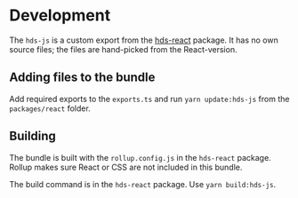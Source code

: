 # Development

The `hds-js` is a custom export from the [hds-react](https://github.com/City-of-Helsinki/helsinki-design-system/tree/development/packages/react) package. It has no own source files; the files are hand-picked from the React-version.

## Adding files to the bundle

Add required exports to the `exports.ts` and run `yarn update:hds-js` from the `packages/react` folder.

## Building

The bundle is built with the `rollup.config.js` in the `hds-react` package. Rollup makes sure React or CSS are not included in this bundle.

The build command is in the `hds-react` package. Use `yarn build:hds-js`.
